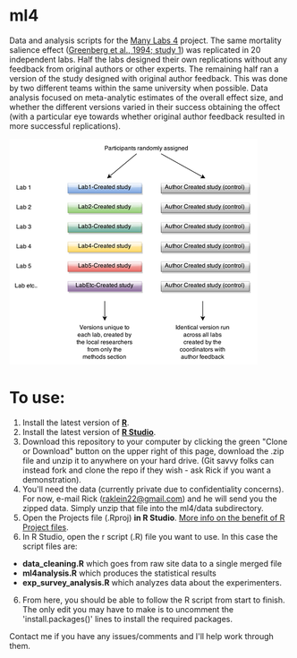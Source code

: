 # ml4
Data and analysis scripts for the [Many Labs 4](https://osf.io/8ccnw/) project. The same mortality salience effect ([Greenberg et al., 1994; study 1](https://www.ncbi.nlm.nih.gov/pubmed/7965609)) was replicated in 20 independent labs. Half the labs designed their own replications without any feedback from original authors or other experts. The remaining half ran a version of the study designed with original author feedback. This was done by two different teams within the same university when possible. Data analysis focused on meta-analytic estimates of the overall effect size, and whether the different versions varied in their success obtaining the offect (with a particular eye towards whether original author feedback resulted in more successful replications).

![](./images/flow.png)

# To use:

1. Install the latest version of **[R](https://cran.r-project.org/)**.
2. Install the latest version of **[R Studio](https://www.rstudio.com/products/rstudio/download/#download)**.
2. Download this repository to your computer by clicking the green "Clone or Download" button on the upper right of this page, download the .zip file and unzip it to anywhere on your hard drive. (Git savvy folks can instead fork and clone the repo if they wish - ask Rick if you want a demonstration).
3. You'll need the data (currently private due to confidentiality concerns). For now, e-mail Rick (raklein22@gmail.com) and he will send you the zipped data. Simply unzip that file into the ml4/data subdirectory.
4. Open the Projects file (.Rproj) **in R Studio**. [More info on the benefit of R Project files](https://support.rstudio.com/hc/en-us/articles/200526207-Using-Projects).
5. In R Studio, open the r script (.R) file you want to use. In this case the script files are: 
- **data_cleaning.R** which goes from raw site data to a single merged file
- **ml4analysis.R** which produces the statistical results
- **exp_survey_analysis.R** which analyzes data about the experimenters.
6. From here, you should be able to follow the R script from start to finish. The only edit you may have to make is to uncomment the 'install.packages()' lines to install the required packages.

Contact me if you have any issues/comments and I'll help work through them.
